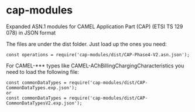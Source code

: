 # cap-modules
Expanded ASN.1 modules for CAMEL Application Part (CAP) (ETSI TS 129 078) in JSON format

The files are under the dist folder. Just load up the ones you need:

    const operations = require('cap-modules/dist/CAP-Phase4-V2.asn.json');

For CAMEL-*** types like CAMEL-AChBillingChargingCharacteristics you need to load the following file:

    const commonDataTypes = require('cap-modules/dist/CAP-CommonDataTypes.exp.json');
    or
    const commonDataTypes = require('cap-modules/dist/CAP-CommonDataTypesV2.exp.json');
